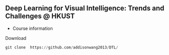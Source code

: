 ## Deep Learning for Visual Intelligence: Trends and Challenges @ HKUST

* Course information


Download 

``` python
git clone  https://github.com/addisonwang2013/DTL/
```
